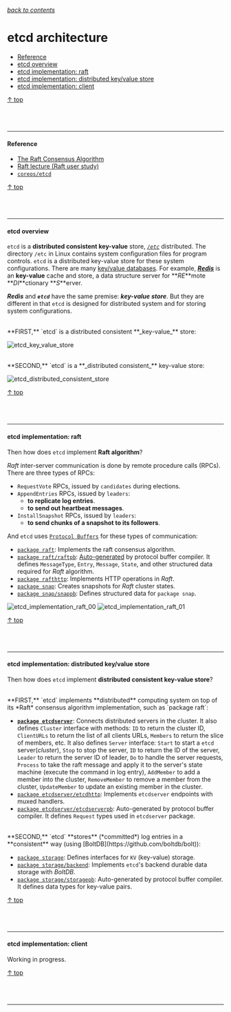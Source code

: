[*back to contents*](https://github.com/gyuho/learn#contents)
<br>

# etcd architecture

- [Reference](#reference)
- [etcd overview](#etcd-overview)
- [etcd implementation: raft](#etcd-implementation-raft)
- [etcd implementation: distributed key/value store](#etcd-implementation-distributed-keyvalue-store)
- [etcd implementation: client](#etcd-implementation-client)

[↑ top](#etcd-architecture)
<br><br><br><br>
<hr>







#### Reference

- [The Raft Consensus Algorithm](https://raft.github.io/)
- [Raft lecture (Raft user study)](https://www.youtube.com/watch?v=YbZ3zDzDnrw)
- [`coreos/etcd`](https://github.com/coreos/etcd)

[↑ top](#etcd-architecture)
<br><br><br><br>
<hr>







#### etcd overview

`etcd` is a **distributed consistent key-value** store,
[*`/etc`*](http://www.tldp.org/LDP/Linux-Filesystem-Hierarchy/html/etc.html)
distributed. The directory `/etc` in Linux contains system configuration files
for program controls. `etcd` is a distributed key-value store for these
system configurations. There are many
[key/value databases](http://nosql-database.org/). For example,
[**_Redis_**](http://redis.io/) is an **key-value** cache and store, a data
structure server for **_RE_**mote **_DI_**ctionary **_S_**erver.

**_Redis_** and **_`etcd`_** have the same premise: **_key-value store_**.
But they are different in that `etcd` is designed for distributed system and
for storing system configurations.

<br>
**FIRST,** `etcd` is a distributed consistent **_key-value_** store:

![etcd_key_value_store](img/etcd_key_value_store.png)

<br>
**SECOND,** `etcd` is a **_distributed consistent_** key-value store:

![etcd_distributed_consistent_store](img/etcd_distributed_consistent_store.png)

[↑ top](#etcd-architecture)
<br><br><br><br>
<hr>







#### etcd implementation: raft

Then how does `etcd` implement **Raft algorithm**?

*Raft* inter-server communication is done by remote procedure calls
(RPCs). There are three types of RPCs:

- `RequestVote` RPCs, issued by `candidates` during elections.
- `AppendEntries` RPCs, issued by `leaders`:
  - **to replicate log entries**.
  - **to send out heartbeat messages**.
- `InstallSnapshot` RPCs, issued by `leaders`:
  - **to send chunks of a snapshot to its followers**.

And `etcd` uses [`Protocol
Buffers`](https://developers.google.com/protocol-buffers/docs/overview?hl=en)
for these types of communication:

- [`package raft`](http://godoc.org/github.com/coreos/etcd/raft):
  Implements the raft consensus algorithm.
- [`package raft/raftpb`](http://godoc.org/github.com/coreos/etcd/raft/raftpb):
  [Auto-generated](https://github.com/coreos/etcd/blob/master/raft/raftpb/raft.pb.go#L1-L3)
  by protocol buffer compiler. It defines `MessageType`, `Entry`,
  `Message`, `State`, and other structured data required for *Raft* algorithm.
- [`package rafthttp`](http://godoc.org/github.com/coreos/etcd/rafthttp):
  Implements HTTP operations in *Raft*.
- [`package snap`](http://godoc.org/github.com/coreos/etcd/snap):
  Creates snapshots for *Raft* cluster states.
- [`package snap/snappb`](http://godoc.org/github.com/coreos/etcd/snap/snappb):
  Defines structured data for `package snap`.

![etcd_implementation_raft_00](img/etcd_implementation_raft_00.png)
![etcd_implementation_raft_01](img/etcd_implementation_raft_01.png)

[↑ top](#etcd-architecture)
<br><br><br><br>
<hr>







#### etcd implementation: distributed key/value store

Then how does `etcd` implement **distributed consistent key-value store**?

<br>
**FIRST,** `etcd` implements **distributed** computing system on top of its
*Raft* consensus algorithm implementation, such as `package raft`:

- [**`package etcdserver`**](http://godoc.org/github.com/coreos/etcd/etcdserver):
  Connects distributed servers in the cluster. It also defines `Cluster`
  interface with methods: `ID` to return the cluster ID, `ClientURLs` to
  return the list of all clients URLs, `Members` to return the slice of
  members, etc. It also defines `Server` interface: `Start` to start a `etcd`
  server(*cluster*), `Stop` to stop the server, `ID` to return the ID of the
  server, `Leader` to return the server ID of leader, `Do` to handle the
  server requests, `Process` to take the raft message and apply it to the
  server's state machine (execute the command in log entry), `AddMember` to add
  a member into the cluster, `RemoveMember` to remove a member from the
  cluster, `UpdateMember` to update an existing member in the cluster.
- [`package etcdserver/etcdhttp`](http://godoc.org/github.com/coreos/etcd/etcdserver/etcdhttp):
  Implements `etcdserver` endpoints with muxed handlers.
- [`package etcdserver/etcdserverpb`](http://godoc.org/github.com/coreos/etcd/etcdserver/etcdserverpb):
  Auto-generated by protocol buffer compiler. It defines `Request` types used
  in `etcdserver` package.

<br>
**SECOND,** `etcd` **stores** (*committed*) log entries in a **consistent**
way (using [BoltDB](https://github.com/boltdb/bolt)):

- [`package storage`](http://godoc.org/github.com/coreos/etcd/storage):
  Defines interfaces for `KV` (key-value) storage.
- [`package storage/backend`](http://godoc.org/github.com/coreos/etcd/storage/backend):
  Implements `etcd`'s backend durable data storage with *BoltDB*.
- [`package storage/storagepb`](http://godoc.org/github.com/coreos/etcd/storage/storagepb):
  Auto-generated by protocol buffer compiler. It defines data types for
  key-value pairs.

[↑ top](#etcd-architecture)
<br><br><br><br>
<hr>






#### etcd implementation: client

Working in progress.

[↑ top](#etcd-architecture)
<br><br><br><br>
<hr>

